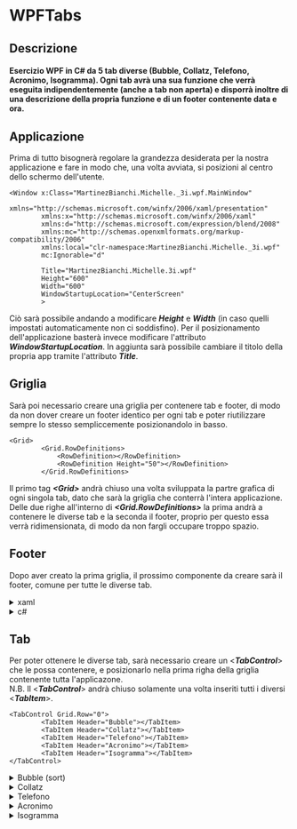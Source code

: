 # WPFTabs

## Descrizione
#### Esercizio WPF in C# da 5 tab diverse (Bubble, Collatz, Telefono, Acronimo, Isogramma). Ogni tab avrà una sua funzione che verrà eseguita indipendentemente (anche a tab non aperta) e disporrà inoltre di una descrizione della propria funzione e di un footer contenente data e ora.



## Applicazione
Prima di tutto bisognerà regolare la grandezza desiderata per la nostra applicazione e fare in modo che, una volta avviata, si posizioni al centro dello schermo dell'utente.
```xaml
<Window x:Class="MartinezBianchi.Michelle._3i.wpf.MainWindow"
        xmlns="http://schemas.microsoft.com/winfx/2006/xaml/presentation"
        xmlns:x="http://schemas.microsoft.com/winfx/2006/xaml"
        xmlns:d="http://schemas.microsoft.com/expression/blend/2008"
        xmlns:mc="http://schemas.openxmlformats.org/markup-compatibility/2006"
        xmlns:local="clr-namespace:MartinezBianchi.Michelle._3i.wpf"
        mc:Ignorable="d"
        
        Title="MartinezBianchi.Michelle.3i.wpf" 
        Height="600" 
        Width="600" 
        WindowStartupLocation="CenterScreen"
        >
```

Ciò sarà possibile andando a modificare <b><i>Height</i></b> e <b><i>Width</i></b> (in caso quelli impostati automaticamente non ci soddisfino). Per il posizionamento dell'applicazione basterà invece modificare l'attributo <b><i>WindowStartupLocation</i></b>. In aggiunta sarà possibile cambiare il titolo della propria app tramite l'attributo <b><i>Title</i></b>.
<br>
## Griglia
Sarà poi necessario creare una griglia per contenere tab e footer, di modo da non dover creare un footer identico per ogni tab e poter riutilizzare sempre lo stesso sempliccemente posizionandolo in basso.
        
```xaml
<Grid>
        <Grid.RowDefinitions>
            <RowDefinition></RowDefinition>
            <RowDefinition Height="50"></RowDefinition>
        </Grid.RowDefinitions>
```

Il primo tag <b><i><</i></b><b><i>Grid</i></b><b><i>></i></b> andrà chiuso una volta sviluppata la partre grafica di ogni singola tab, dato che sarà la griglia che conterrà l'intera applicazione. Delle due righe all'interno di <b><i><Grid.RowDefinitions></i></b> la prima andrà a contenere le diverse tab e la seconda il footer, proprio per questo essa verrà ridimensionata, di modo da non fargli occupare troppo spazio. 


## Footer
Dopo aver creato la prima griglia, il prossimo componente da creare sarà il footer, comune per tutte le diverse tab.

<details>
<summary>xaml</summary>

```xaml
<Grid Grid.Row="1" Height="50" VerticalAlignment="Bottom">
    <Grid.RowDefinitions>
        <RowDefinition></RowDefinition>
    </Grid.RowDefinitions>
    <Grid.ColumnDefinitions>
        <ColumnDefinition></ColumnDefinition>
        <ColumnDefinition></ColumnDefinition>
        <ColumnDefinition></ColumnDefinition>
        <ColumnDefinition></ColumnDefinition>
    </Grid.ColumnDefinitions>

    <StackPanel Grid.Column="3" VerticalAlignment="Center" HorizontalAlignment="Center" >
        <TextBlock x:Name="txtDataCo" Text="Data" Grid.Column="2"
                HorizontalAlignment="Center" VerticalAlignment="Center"
                    FontWeight="Bold"
                ></TextBlock>
        <TextBlock x:Name="txtOraCo" Text="Ora" Grid.Column="2"
                HorizontalAlignment="Center" VerticalAlignment="Center"
                ></TextBlock>
    </StackPanel>
</Grid>
```
Anche per il footer stesso sarà nececssario creare una griglia, di modo da poter posizionare data e ora in basso a destra. Per fare ciò definiamo una singola riga e ben 4 colonne, per poi posizionare uno <<b><i>StackPanel</i></b>> nella quarta colonna (<b><i>Grid.Column="3"</i></b>). Assicuriamoci poi di allineare a dovere il suo contenuto utilizzando <b><i>VerticalAlignment="Center"</i></b> e <b><i>HorizontalAlignment="Center"</i></b>. Successivamente posizioniamo al suo interno 2 <<b><i>TextBlock</i></b>> nei quali andremo ad inserire data e ora, che verranno gestiti e calcolati tramite c# all'interno del nostro file <b>MainWindow.xaml.cs</b>, proprio per questo motivo è necessario assegnare un nome ad entrambi i <<b><i>TextBlock</i></b>> usando <b><i>x:Name="nomeComponente"</i></b>, di modo da poter essere richiamati e modificati.
</details>

<details>
<summary>c#</summary>

```c#
public partial class MainWindow : Window
{
        private Timer _timer;
```

Partiamo col definire un oggetto di tipo <b><i>Timer</i></b> all'interno di <b><i>MainWindow : Window</i></b>.
<br><br>

```c#
public MainWindow()
{
        InitializeComponent();
        _timer = new Timer(Stufa, null, 0, 1000);
}
```

Proseguiamo con l'inizializzazione di <b><i>_timer</i></b> all'interno di <b><i>MainWindow()</i></b> definendo dei parametri ovvero <b><i>Stufa()</i></b>: la funzione che verrà chiamata, <b><i>null</i></b>: parametro che verrà passato alla funzione, <b><i>0</i></b>: tempo (in millisecondi) aspettato prima del primo scatto (prima volta che verrà chiamata la funzione) e infine <b><i>1000</i></b>: tempo (in millisecondi) aspettato prima del prossimo scatto (prossima volta che verrà chiamata la funzione), in questo modo ogni secondo il timer verrà aggiornato tramite <b><i>Stufa()</i></b>.
<br><br>

```c#
private void Stufa(object state)
{
    Dispatcher.Invoke(() =>
    {

        txtDataCo.Text = DateTime.Now.ToString().Split(' ')[0];
        txtOraCo.Text = DateTime.Now.ToString().Split(' ')[1];
    });
}
```

L'ultima cosa che rimane da fare è definire la nostra funzione <b><i>Stufa()</i></b>. Al suo interno creiamo un <b><i>Dispatcher.Invoke</i></b>, il quale ci permetterà di "bucare" il processo <b><i>Timer</i></b> (processo corrente), per poter apportare modifiche all'interno di quello della GUI. All'interno del <b><i>Dispatcher.Invoke</i></b> inseriamo le istruzioni da eseguire : tramite i nomi precedentemente assegnati ai <<b><i>TextBlock</i></b>>, andiamo a modificare il loro contenuto.
</details>

## Tab
Per poter ottenere le diverse tab, sarà necessario creare un <<b><i>TabControl</i></b>> che le possa contenere, e posizionarlo nella prima righa della griglia contenente tutta l'applicazone.<br>
N.B. Il <<b><i>TabControl</i></b>> andrà chiuso solamente una volta inseriti tutti i diversi <<b><i>TabItem</i></b>>.

```xaml
<TabControl Grid.Row="0">
        <TabItem Header="Bubble"></TabItem>
        <TabItem Header="Collatz"></TabItem>
        <TabItem Header="Telefono"></TabItem>
        <TabItem Header="Acronimo"></TabItem>
        <TabItem Header="Isogramma"></TabItem>
</TabControl>
```


<details>
<summary>Bubble (sort)</summary>
Questa tab si occuperà di generare un vettore randomico con numeri che vanno da 1 a 100, per poi riordinarlo tramite bubble sort.
<br>        
<details>
<summary>xaml</summary>

```xaml
<TabItem Header="Bubble">
    <Grid>

        <Grid.RowDefinitions>
            <RowDefinition Height="70"></RowDefinition>
            <RowDefinition Height="100"></RowDefinition>
            <RowDefinition Height="20"></RowDefinition>
            <RowDefinition></RowDefinition>
        </Grid.RowDefinitions>

        <Grid.ColumnDefinitions>
            <ColumnDefinition></ColumnDefinition>
            <ColumnDefinition></ColumnDefinition>
        </Grid.ColumnDefinitions>
```

Per prima cosa diamo un nome, che verrà mostrato all'utente, al nostro <<b><i>TabItem</i></b>> tramite l'attributo <b><i>Header</i></b>, successivamente creaiamo un griglia composta da 4 righe e 2 colonne ridimensionate in base ai loro scopi. Le righe serviranno per disporre al loro interno : descrizione, pulsante in grado di rigenerare un vettore e riordinarlo, tipo di sequenza sottostante (generata o ordinata) e la sequenza stessa. Le colonne saranno invece utili a tenere separate le due sequenza, ecco la rappresentazione grafica qui sotto.
<img src="https://github.com/MichelleMyBad/WPFTabs/assets/127590227/9182aba5-d81f-42d0-8d66-685d4e2b404b">
<br><br>

```xaml
<RichTextBox Grid.Row="0" IsReadOnly="True" Grid.ColumnSpan="2">
    <FlowDocument>
        <Paragraph>
            Generato un vettore randomico con numeri che vanno da 1 a 100, il programma sarà in grado di riordinarlo tramite bubble sort
        </Paragraph>
    </FlowDocument>
</RichTextBox>
```

Proseguiamo con l'inserire all'interno della prima riga una breve descrizione di ciò di cui si occuperà questa tab: creaiamo una <<b><i>RichTextBox</i></b>> ed aggiungiamo <b><i>Grid.ColumnSpan="2"</i></b> come attributo di modo che si espanda per entrambe le nostre colonne, un altro attributo necessario sarà <b><i>IsReadOnly="True"</i></b> il quale servirà ad impedire all'utente di modificare il testo. Al suo interno inseriamo poi un <<b><i>FlowDocument</i></b>> che ci permetterà di scrivere la nostra descrizione dentro un <<b><i>Pararaph</i></b>>. 
<br><br>

```xaml
<Button  Grid.Column="0" Grid.Row="1" Grid.ColumnSpan="2" 
            Click="Button_Click_2">Rigenera vettore</Button>
```

Proseguendo, nella seconda riga, troveremo il nostro pulsante incaricato del riordinamento e generazione dei vettori, ci basterà associargli una funzione che verrà chiamata al click, ecco qui sotto un metodo veloce per poterlo fare.

<details>
        <summary>Creazione della funzione chiamata al click</summary> 
        <img src="https://github.com/MichelleMyBad/WPFTabs/assets/127590227/8aaeef93-0382-4fdf-8eb0-98cd891cf58d"> <br>
        Per creare una funzione associata al click del pulsante in modo semplice e veloce basterà fare doppio click su <b><i>Button</i></b> in questo modo.<br><br>
        <img src="https://github.com/MichelleMyBad/WPFTabs/assets/127590227/aec673f7-3416-4124-9897-c9a0b581f051"> <br>
        Sarà poi necessario andare nelle <b>Properties</b> e accedere alla sezione <b>Event Handler</b> cliccando dove mostrato in immagine.<br><br>
        <img src="https://github.com/MichelleMyBad/WPFTabs/assets/127590227/3657050e-0cb0-4227-8536-34f2a7ef7933)"><br> 
        Fare poi doppio click nello spazio a fianco a <b>Click</b> e verrà generato automaticamente l'attributo <b><i>Click="NomeFunzione"</i></b> al bottone e una funzione omonima all'interno del file <b>MainWindow.xaml.cs</b>
</details>
<br>

```xaml
<RichTextBox Grid.Row="2" Grid.Column="0" IsReadOnly="True" Height="100">
<FlowDocument>
    <Paragraph>Sequenza generata</Paragraph>
</FlowDocument>
</RichTextBox>

<RichTextBox Grid.Row="2" Grid.Column="1" IsReadOnly="True" Height="100">
<FlowDocument>
    <Paragraph>Sequenza riordinata</Paragraph>
</FlowDocument>
</RichTextBox>
```

Nella terza riga ci occuperemo semplicemente di inserire due <<b><i>RichTextBox</i></b>> dove poter scrivere <i>"Sequenza generata"</i> e <i>"Sequenza riordinata"</i>, di modo da permettere all'utente di differenziarle più facilmente.
<br><br>

```xaml
        <ListView Grid.Row="3" Grid.Column="0" x:Name="LstUnsorted"></ListView>
        <ListView Grid.Row="3" Grid.Column="1" x:Name="LstSorted"></ListView>
    </Grid>
</TabItem>
```

Per finire nell'ultima riga inseriamo le due <<b><i>ListView</i></b>> all'interno delle quali andremo a mostrare a schermo i nostri vettori (generato e ordinato). Bisognerà inoltre dargli dei nomi, di modo da poterle andare a modificare tramite c#.
<br>
</details>

<details>
<summary>c#</summary>

```c#
public partial class MainWindow : Window
{
        int[] unsortedStatic = new int[] { 2, 1, 3, 8, 7, 5, 6, 4, 100, 150, 1, 2, 10 };
        int[] unsorted = new int[] { 2, 1, 3, 8, 7, 5, 6, 4, 100, 150, 1, 2, 10 };
        Thread thread1;
        Thread thread2;
```

Per prima cosa creiamo all'interno di <b><i>MainWindow : Window</i></b> due liste, rispettivamente una che resterà nella lista di numeri creati e una che verrà poi riordinata, che saranno già riempite di modo da mostrare all'utente un esempio all'apertura dell'applicazione. Creiamo poi due <b><i>Thread</i></b> che si occuperanno rispettivamente di gestire lo smistamento (bubble sort) e la generazione del vettore.
<br><br>

```c#
public MainWindow()
{
    InitializeComponent();
    thread1 = new Thread(Sort);
    thread1.Start();
    LstUnsorted.ItemsSource = unsortedStatic;
}
```

Successivamente avviamo la funzione <b><i>Sort</i></b> nel <b><i>thread1</i></b> e assegniamo alla lista che rimarrà disordinata l'apposito array di numeri.
<br><br>

```c#
public void Sort()
{
    Dispatcher.Invoke(() =>
    {
        LstSorted.ItemsSource = unsorted;
    });
    int tmp;
    for (int lunghezza = unsorted.Length; lunghezza > 1; lunghezza--)
    {
        for (int i = 0; i < lunghezza - 1; i++)
        {
            if (unsorted[i] > unsorted[i + 1])
            {
                tmp = unsorted[i];
                unsorted[i] = unsorted[i + 1];
                unsorted[i + 1] = tmp;
            }
            Dispatcher.Invoke(() =>
            {
                LstSorted.Items.Refresh();
            });
            Thread.Sleep(100);
        }
    }
}
```
Nella nostra fuinzione <b><i>Sort</i></b> inziamo subito con l'aggiornare la lista da riordinare col vettore apposito, utilizziamo poi un semplice bubble sort per occuparci del riordinamento e, al termine di ogni ciclo del bubble sort, aggiorniamo l'interfaccia grafica tramite <b><i>Dispatcher.Invoke</i></b>, di modo da mostrare all'utente il riordinamento in modo progressivo.
<br><br>

```c#
private void Button_Click_2(object sender, RoutedEventArgs e)
{
    if (thread1.ThreadState == ThreadState.Stopped)
    {
        if (thread2 == null || thread2.ThreadState == ThreadState.Stopped)
        {
            thread2 = new Thread(Generate);
            thread2.Start();
        }

    }
}
```
Proseguiamo con l'iniziare la generazione e il riordinamento di un nuovo vettore al click del pulsante, per prima controlliamo che entrambi i <b><i>Thread</i></b> si siano conclusi o, in caso del <b><i>thread2</i></b>, inizializzati. In caso si verifichino le due condizioni, inizializiamo il <b><i>thread2</i></b> di modo che esegua la funzione <b><i>Generate</i></b>.
<br><br>

```c#
public void Generate()
{
    var random = new Random();
    for (int x = 0; x < unsorted.Length; x++)
    {
        unsortedStatic[x] = random.Next(1, 101);
        unsorted[x] = unsortedStatic[x];
        Dispatcher.Invoke(() =>
        {
            LstUnsorted.Items.Refresh();
            LstSorted.Items.Refresh();
        });
        Thread.Sleep(100);
    }
    thread1 = new Thread(Sort);
    thread1.Start();
}
```

La funzione <b><i>Generate</i></b>, tramite ciclo <i>for</i>, si occuperà di aggiornare le liste con una nuova sequenza di numeri casuali (da 1 a 100). Ad ogni passo del ciclo <i>for</i> andremo a fare refresh delle <b><i><ListView></i></b> tramite <b><i>Dispatcher.Invoke</i></b>, di modo da mostrare all'utente il progredire della rigenerazione dei numeri casuali. Infine avviamo nuovamente nel <b><i>thread1</i></b> la funzione <b><i>Sort</i></b>.
        
</details>
<br>
</details>



<details>
<summary>Collatz</summary>
Questa tab si occuperà di, una volta passato un numero al programma, ritornare il numero di passi necessare a raggiungere uno seguendo la <a href="https://it.wikipedia.org/wiki/Congettura_di_Collatz" target="_blank">congettura matematica di Lothar Collatz</a>. 
<br>
<details>
<summary>xaml</summary>

```xaml
<TabItem Header="Collatz">

    <Grid>
        <Grid.RowDefinitions>
            <RowDefinition></RowDefinition>
            <RowDefinition></RowDefinition>
            <RowDefinition></RowDefinition>
        </Grid.RowDefinitions>
        <Grid.ColumnDefinitions>
        </Grid.ColumnDefinitions>
```

Come visto per la tab precedente, cominciamo col creare una griglia per questa tab e col dargli un nome visibile a schermo.
<br><br>

```xaml
<RichTextBox IsReadOnly="True">
    <FlowDocument>
        <Paragraph>
            Tra i problemi irrisolti in matematica c’è una congettura (una affermazione che nei fatti sembra vera ma di cui nessuno riesce a dimostrarne la falsità) espressa per la prima volta nel 1937 da Lothar Collatz nella quale si afferma questo:
            <LineBreak/>
            - Prendi un numero intero positivo n.
            <LineBreak/>
            - Se n è pari, dividilo per 2.
            <LineBreak/>
            - Se n è dispari, moltiplicalo per 3 e aggiungigli 1 per ottenere 3n + 1.
            <LineBreak/>
            - Usa questo risultato ripetendo il processo all’infinito.
            <LineBreak/>
            - Indipendentemente dal numero con cui inizi, alla fine raggiungerai sempre 1.
            <LineBreak/>
            - Quello da stabilire qui è quanti passi servono per farlo!!
            <LineBreak/>
            <LineBreak/>
            A proposito di questa congettura, il famoso matematico ungherese Paul Erdős disse: *«La matematica non è ancora pronta per problemi di questo tipo»* ed offrì 500 dollari per la sua soluzione[1].
            <LineBreak/>
            <LineBreak/>
            Questo esercizio prevede di realizzare un programma che passato un intero N, torni il numero di passi necessari a raggiungere 1.
            <LineBreak/>
            <LineBreak/>
            Riferimenti storici
            https://it.wikipedia.org/wiki/Congettura_di_Collatz
        </Paragraph>
    </FlowDocument>
</RichTextBox>
```

Continuiamo con una <b><i><RichTextBox></i></b> nella quale poter inserire la traccia dell'esercizio.
<br><br>

```xaml
         <StackPanel Grid.Row="1">
             <Button Click="Button_Click_1">Calcola passi</Button>
             <TextBox x:Name="edtCollatz" HorizontalContentAlignment="Center">Inserire numero</TextBox>
             <TextBlock>Numero di passi : </TextBlock>
             <TextBlock x:Name="txtCollatz"></TextBlock>
         </StackPanel>
     </Grid>
</TabItem>
```

Concludiamo la parte grafica creando uno <b><i><StackPanel></i></b> nel quale poter inserire un bottone, che si occuperà di chiamare la funzione per eseguire il calcolo, un <b><i><TextBlock></i></b> per permettere all'utente di inserire il numero e due <b><i><TextBlock></i></b> per poter mostrare a schermo il risultato ottenuto.
<br>
</details>

<details>
<summary>c#</summary>

```c#
public int Passi(int n)
{
    int counter = 0;
    if (n <= 0)
    {
        throw new ArgumentException();
    }

    for (counter = 0; n > 1; counter++)
    {
        if (n % 2 == 0)
        {
            n = n / 2;
        }
        else if (n % 2 == 1)
        {
            n = (n * 3 + 1);
        }
    }
    return counter;
}
```

Iniziamo col definire la funzione che si occuperà di eseguire il calcolo, per prima cosa dobbiamo assicurarci che il numero di maggiore di 0, per poi iniziare a seguire passo passo le istruzioni dateci dalla <a href="https://it.wikipedia.org/wiki/Congettura_di_Collatz" target="_blank">congettura di Collatz</a>, per poi fare il retunr del numero di passi eseguiti.
<br><br>

```c#
private void Button_Click_1(object sender, RoutedEventArgs e)
{
    try
    {
        int valore = Convert.ToInt32(edtCollatz.Text);
        int risultato = Passi(valore);
        txtCollatz.Text= risultato.ToString();
    }
    catch(Exception) 
    {
        MessageBox.Show("Inserire un numero maggiore di 0 nella casella");
    }
    catch (Exception)
    {
        MessageBox.Show("Inserire un numero nella casella");
    }
}
```

Al click del pulsante faremo invece in modo di ricavare il numero inserito dall'utente, mettere in <b><i>risultato</i></b> il numero di passi eseguiti, ottenuto tramite la funzione <b><i>Passi</i></b>, ed infine inseriremo questo risultato all'interno del <b><i><TextBlock></i></b> creato in precedenza. Per prevenire eventuali errori durante l'esecuzione, metteremo il tutto all'interno di un <i>try-catch</i>, in modo che, in caso di input indesiderato, l'applicazione faccia notare all'utente il suo errore tramite <b><i>MessageBox.Show</i></b>.   
</details>
<br>
</details>


<details>
<summary>Telefono</summary>
Questa tab si occuperà di, in caso si tratti di un numero valido, pulire la stringa inserita dall'utente perchè sia valida ai fini del NAMP americano.
<br>
<details>
<summary>xaml</summary>

```xaml
<TabItem Header="Telefono">
    <Grid>
        <Grid.RowDefinitions>
            <RowDefinition></RowDefinition>
            <RowDefinition></RowDefinition>
        </Grid.RowDefinitions>
        <Grid.ColumnDefinitions>
            <ColumnDefinition></ColumnDefinition>
            <ColumnDefinition></ColumnDefinition>
        </Grid.ColumnDefinitions>
```

Partiamo come al solito col creare griglia e titolo per la nostra tab.
<br><br>

```xaml
<RichTextBox IsReadOnly="True" Grid.ColumnSpan="2">
    <FlowDocument>
        <Paragraph>
            Pulire la stringa in ingresso perchè sia valida ai fini del NAMP Americano.
            <LineBreak/>
            <LineBreak/>
            Il North American Numbering Plan (NANP) è un sistema di numerazione telefonica utilizzato da molti paesi del Nord America come gli Stati Uniti, il Canada o le Bermuda.
            <LineBreak/>
            <LineBreak/>
            Tutti i paesi NANP condividono lo stesso prefisso internazionale: 1.
            <LineBreak/>
            <LineBreak/>
            I numeri NANP sono numeri di dieci cifre costituiti da
            <LineBreak/>
            - un codice di area a tre cifre, comunemente noto come prefisso,
            <LineBreak/>
            - seguito da un numero locale di sette cifre.
            <LineBreak/>
            - Le prime tre cifre del numero locale rappresentano il codice di scambio,
            <LineBreak/>
            - seguito dal numero univoco di quattro cifre *(che è il numero dell'abbonato)*.
            <LineBreak/>
            <LineBreak/>
            Il formato è generalmente rappresentato come
            <LineBreak/>
            <LineBreak/>
            (NXX) -NXX-XXXX
            <LineBreak/>
            <LineBreak/>
            dove
            <LineBreak/>
            - N è qualsiasi cifra compresa tra 2 e 9
            <LineBreak/>
            - X è qualsiasi cifra compresa tra 0 e 9
        </Paragraph>
    </FlowDocument>
</RichTextBox>
```

Continuiamo con la solita <b><i><RichTextBox></i></b> per poter inserire la descrizione di ciò che la tab andrà a svolgere.
<br><br>

```xaml
                <StackPanel Grid.Row="1" Grid.ColumnSpan="2">
                        <Button Click="Button_Click_3" Grid.ColumnSpan="2">Pulisci numero</Button>
                        <TextBox HorizontalContentAlignment="Center" x:Name="edtTelefono" Grid.ColumnSpan="2">Inserire numero</TextBox>
                        <!--colonna 0-->
                        <TextBlock Grid.Column="0">Ultimo numero pulito :</TextBlock>
                        <TextBlock x:Name="txtTelefono" Grid.Column="0"></TextBlock>
                        <!--colonna 1-->
                        <TextBlock Grid.Column="1">Ultima stringa inserita :</TextBlock>
                        <TextBlock x:Name="txtstrTelefono" Grid.Column="1"></TextBlock>
                </StackPanel>
        </Grid>
</TabItem>
```

Per poi concludere con uno <b><i><StackPanel></i></b> contenente pulsante, <b><i><TextBox></i></b> per l'input e <b><i><TextBlock></i></b> per mostrare l'ultima stringa inserita e il numero pulito all'utente.
<br>
</details>

<details>
<summary>c#</summary>

```c#
public string Pulisci(string phoneNumber)
{
    for (int i = 0; i < phoneNumber.Length; i++)
    {

        if (char.IsDigit(phoneNumber[i]) == false)
        {
            phoneNumber = phoneNumber.Remove(i, 1);
            i--;
        }
    }
    if (phoneNumber[0] == '1')
    {
        phoneNumber = phoneNumber.Remove(0, 1);
    }
    if (phoneNumber.Length != 10)
    {
        throw new ArgumentException();
    }
    else if (Convert.ToInt32(phoneNumber[0].ToString()) < 2 || Convert.ToInt32(phoneNumber[3].ToString()) < 2)
    {
        throw new ArgumentException();
    }
    else
    {
        return phoneNumber;
    }

}
```

Per cominciare creaiamo una funzione che si in grado di ripulire il nostro numero secondo gli standard del NANP americano e che poi ritorni il numero ripulito o un errore in caso di input errato.
<br><br>

```c#
private void Button_Click_3(object sender, RoutedEventArgs e)
{
    try
    {
        string numero = edtTelefono.Text;
        txtstrTelefono.Text = numero;
        string numeroPulito = Pulisci(numero);
        txtTelefono.Text = numeroPulito;
    }
    catch(Exception)
    {
        MessageBox.Show("Inserire un numero valido nella casella");
    }
}
```
Continuiamo poi con l'immagazzinare la strinfa inserita all'interno di <b><i>numero</i></b>, per poi fornire questo dato alla <b><i><TextBox></i></b>, che si occupa di mostrare a schermo l'ultima stringa inserita, e a <b><i>Pulisci</i></b>, riusltato della quale verrà immagazzinato all'interno della <b><i><TextBox></i></b> in modo da mostrarlo a schermo. utilizziamo nuovamente un <i>try-catch</i> per prevenire il crash dell'applicazione in caso di errori.     
</details>
<br>
</details>


<details>
<summary>Acronimo</summary>
Questa tab si occuperà di, una volta inserita una serie di parole, ricavarlne l'acronimo.
<br>       
<details>
<summary>xaml</summary>

```xaml
<TabItem Header="Acronimo">
        <Grid>
            <Grid.RowDefinitions>
                <RowDefinition Height="50"></RowDefinition>
                <RowDefinition></RowDefinition>
            </Grid.RowDefinitions>
            <Grid.ColumnDefinitions>
                <ColumnDefinition></ColumnDefinition>
            </Grid.ColumnDefinitions>
```

Creiamo come al solito la nostra griglia e titolo per la tab.
<br><br>

```xaml
<RichTextBox IsReadOnly="True" Grid.ColumnSpan="2">
        <FlowDocument>
            <Paragraph>
                Dato un insieme di parole al programma esso sarà in grado di crearne l'acronimo
            </Paragraph>
        </FlowDocument>
</RichTextBox>
```

Per poi proseguire con la solita descrizione.
<br><br>

```xaml
<StackPanel Grid.Row="1" Grid.ColumnSpan="2">
        <Button  Grid.ColumnSpan="2" Click="Button_Click">Ottieni acronimo</Button>
        <TextBox HorizontalContentAlignment="Center" x:Name="edtAcronimo" Grid.ColumnSpan="2">Inserire acronimo</TextBox>
        <TextBlock>Acronimo : </TextBlock>
        <TextBlock x:Name="txtAcronimo"></TextBlock>
</StackPanel>
```

Concludiamo in fine con <b><i><StackPanel></i></b> contenente bottone, <b><i><TextBlock></i></b> e <b><i><TextBlock></i></b> per permettere all'utente di inserire l'input e visualizzare l'acronimo.
<br>
</details>

<details>
<summary>c#</summary>

```c#
public string Abbrevia(string phrase)
{
    string acronimo = "";

    if (char.IsLetter(phrase[0]))
    {
        acronimo = phrase[0].ToString().ToUpper();
    }
    while (char.IsLetter(phrase[phrase.Length - 1]) == false) 
    {
        phrase=phrase.Substring(0, phrase.Length - 1);
    }
    int lunghezza = phrase.Length;
    for (int i = 0; i < lunghezza; i++)
    {
        if (phrase[i].ToString() == "'" && (phrase[i + 1].ToString() != "s" && phrase[i + 1].ToString() != "S"))
        {
            if (char.IsLetter(phrase[i + 1]))
            {
                acronimo = acronimo + phrase[i + 1].ToString().ToUpper();
            }

        }
        else if(char.IsLetter(phrase[i]) == false && phrase[i].ToString() != "'")
        {
            if (char.IsLetter(phrase[i + 1]))
            {
                acronimo = acronimo + phrase[i + 1].ToString().ToUpper();
            }
        }
    }
    return acronimo;
}
```

Creiamo una funzione in grado di prendere la prima lettera per nuova parola, riconoscendo se si trovi dopo uno spazio o altri tipi di punteggiatura. per poi ritornare l'acronimo ricavato. <br>
N.B. Bisognerà ricordarsi di specificare al programma di ignorare i possibili genitivi sassoni.
<br><br>

```c#
private void Button_Click(object sender, RoutedEventArgs e)
{
    try
    {
        string frase = edtAcronimo.Text;
        string acronimo = Abbrevia(frase);
        txtAcronimo.Text = acronimo;
    }
    catch(Exception)
    {
        MessageBox.Show("Inserire delle parole nella casella");
    }

}
```

Concludiamo con il solito <i>try-catch</i> nel quale ic occuperemo di prendere l'input dell'utente, passarlo alla funzione, mostrare l'acronimo ottenuto e avvisare l'utente in caso di errore.
</details>
<br>
</details>


<details>
<summary>Isogramma</summary>
Questa tab si occuperà di controllare se una parola o frase inserita è un isogramma (non presenta lettere ripetute).
<br>        
<details>
<summary>xaml</summary>

```xaml
<TabItem Header="Isogramma">
        <Grid>
            <Grid.RowDefinitions>
                <RowDefinition></RowDefinition>
                <RowDefinition></RowDefinition>
            </Grid.RowDefinitions>
            <Grid.ColumnDefinitions>
                <ColumnDefinition></ColumnDefinition>
            </Grid.ColumnDefinitions>
```

Iniziamo con il creare nuovamente un titolo per quest'ultima tab e una griglia apposita. <br><br>

```xaml
<RichTextBox IsReadOnly="True" Grid.ColumnSpan="2">
        <FlowDocument>
            <Paragraph>
                Determina se una parola o una frase è un isogramma.
                <LineBreak/>
                <LineBreak/>
                Per come lo intendiamo in questo esercizio, un isogramma è una parola o una frase che non ha lettere ripetute.
                <LineBreak/>
                Sono ammessi spazi e segni di punteggiatura ripetuti.
                <LineBreak/>
                <LineBreak/>
                Esempi di isogrammi:
                <LineBreak/>
                <LineBreak/>
                - lumberjacks
                <LineBreak/>
                - background
                <LineBreak/>
                - downstream
                <LineBreak/>
                - six-year-old
                <LineBreak/>
                <LineBreak/>
                Gli isogrammi possono essere utili come chiavi di cifratura dato che la corrispondenza fra lettere è univoca.
                <LineBreak/>
                <LineBreak/>
                Isogrammi di 10 lettere, per esempio PATHFINDER, DUMBWAITER o BLACKHORSE, possono essere utilizzate da venditori di beni il cui prezzo può essere negoziato, come macchine usate, gioielli e antichità.
                <LineBreak/>
                <LineBreak/>
                Per esempio le cifre decimali possono essere mappate secondo questo schema:
                <LineBreak/>
                <LineBreak/>
                P	A	T	H	F	I	N	D	E	R
                <LineBreak/>
                <LineBreak/>
                1	2	3	4	5	6	7	8	9	0
        
            </Paragraph>
        </FlowDocument>
</RichTextBox>
```

Continuiamo con la <b><i><RichTextBox></i></b> per la descrizione.<br><br>


```xaml
            <StackPanel Grid.Row="1" Grid.ColumnSpan="2">
                <Button  Grid.ColumnSpan="2" Click="Button_Click_4">Controlla</Button>
                <TextBox HorizontalContentAlignment="Center" Grid.ColumnSpan="2" x:Name="edtIsogramma">Inserire parola</TextBox>
                <TextBlock x:Name="txtIsogramma"></TextBlock>
            </StackPanel>
        </Grid>
</TabItem>
```

Concludiamo in fine con uno <b><i><StackPanel></i></b> con al suo interno pulsante, <b><i><TextBox></i></b> per l'input e <b><i><TextBlock></i></b> per dire all'utente se la parola inserita è un isogramma o meno.
<br>
</details>

<details>
<summary>c#</summary>

```c#
public bool Verifica(string word)
{
    for (int i = 0; i < word.Length - 1; i++)
    {
        for (int j = i + 1; j < word.Length; j++)
        {
            if (Char.IsSymbol(word[i])==false && Char.ToLower(word[i]) == Char.ToLower(word[j]))
            {
                return false;
            }
        }
    }
    return true;
}
```

Andiamo a creare una funzione in grado di poter verificare se la parola o frase proposta presentino o meno lettere ripetute e che, in caso contrario, ritorni <i>true</i>, in quanto la parola o frase passata è risulterà essere un isogramma.
N.B. Sono permesse ripetizioni di caratteri diversi da lettere.
<br><br>

```c#
private void Button_Click_4(object sender, RoutedEventArgs e)
{
    string testo = edtIsogramma.Text;
    bool verificatore = Verifica(testo);

    if (verificatore == false)
    {
        txtIsogramma.Text = "La stringa inserita non è un isogramma";
    }
    else
    {
        txtIsogramma.Text = "La stringa inserita è un isogramma";
    }
}
```

Concludiamo con l'immagazzinare l'input dato dall'utente in una variabile, passarla alla funzione <b><i>Verifica</i></b> e poi mostrare all'utente se la parola o frase inserita sia un isogramma o meno.

</details>

</details>
